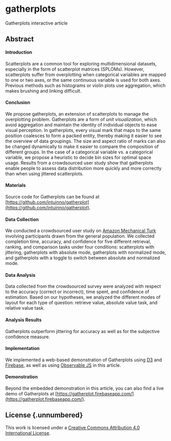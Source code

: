 # gatherplots
Gatherplots interactive article

## Abstract

#### Introduction
Scatterplots are a common tool for exploring multidimensional datasets, especially in the form of scatterplot matrices (SPLOMs).
However, scatterplots suffer from overplotting when categorical variables are mapped to one or two axes, or the same continuous variable is used for both axes.
Previous methods such as histograms or violin plots use aggregation, which makes brushing and linking difficult.

#### Conclusion

We propose gatherplots, an extension of scatterplots to manage the overplotting problem.
Gatherplots are a form of *unit visualization*, which avoid aggregation and maintain the identity of individual objects to ease visual perception.
In gatherplots, every visual mark that maps to the same position coalesces to form a packed entity, thereby making it easier to see the overview of data groupings.
The size and aspect ratio of marks can also be changed dynamically to make it easier to compare the composition of different groups.
In the case of a categorical variable vs. a categorical variable, we propose a heuristic to decide bin sizes for optimal space usage.
Results from a crowdsourced user study show that gatherplots enable people to assess data distribution more quickly and more correctly than when using jittered scatterplots.

#### Materials

Source code for Gatherplots can be found at [https://github.com/intuinno/gatherplot](https://github.com/intuinno/gatherplot).

#### Data Collection

We conducted a crowdsourced user study on [Amazon Mechanical Turk](https://www.mturk.com/) involving participants drawn from the general population.
We collected completion time, accuracy, and confidence for five different retrieval, ranking, and comparison tasks under four conditions: scatterplots with jittering, gatherplots with absolute mode, gatherplots with normalized mode, and gatherplots with a toggle to switch between absolute and normalized mode.

#### Data Analysis

Data collected from the crowdsourced survey were analyzed with respect to the accuracy (correct or incorrect), time spent, and confidence of estimation.
Based on our hypotheses, we analyzed the different modes of layout for each type of question: retrieve value, absolute value task, and relative value task.

#### Analysis Results

Gatherplots outperform jittering for accuracy as well as for the subjective confidence measure.

#### Implementation

We implemented a web-based demonstration of Gatherplots using [D3](https://d3js.org/) and [Firebase](https://firebase.google.com/), as well as using [Observable JS](https://observablehq.com/) in this article.

#### Demonstration

Beyond the embedded demonstration in this article, you can also find a live demo of Gatherplots at [https://gatherplot.firebaseapp.com/](https://gatherplot.firebaseapp.com/).

## License {.unnumbered}

This work is licensed under a [Creative Commons Attribution 4.0 International License](https://creativecommons.org/licenses/by/4.0/).
